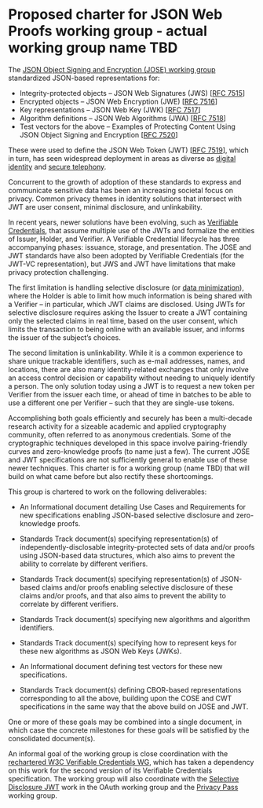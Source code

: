 # Proposed charter for JSON Web Proofs working group - actual working group name TBD

The [JSON Object Signing and Encryption (JOSE) working group](https://datatracker.ietf.org/doc/charter-ietf-jose/02/) standardized JSON-based representations for:
- Integrity-protected objects – JSON Web Signatures (JWS) [[RFC 7515](https://www.rfc-editor.org/rfc/rfc7515.html)]
- Encrypted objects – JSON Web Encryption (JWE) [[RFC 7516](https://www.rfc-editor.org/rfc/rfc7516.html)]
- Key representations – JSON Web Key (JWK) [[RFC 7517](https://www.rfc-editor.org/rfc/rfc7517.html)]
- Algorithm definitions – JSON Web Algorithms (JWA) [[RFC 7518](https://www.rfc-editor.org/rfc/rfc7518.html)]
- Test vectors for the above – Examples of Protecting Content Using JSON Object Signing and Encryption [[RFC 7520](https://www.rfc-editor.org/rfc/rfc7520.html)]

These were used to define the JSON Web Token (JWT) [[RFC 7519](https://www.rfc-editor.org/rfc/rfc7519.html)], which in turn, has seen widespread deployment in areas as diverse as [digital identity](https://openid.net/connect/) and [secure telephony](https://www.ietf.org/blog/stir-action/).

Concurrent to the growth of adoption of these standards to express and communicate sensitive data has been an increasing societal focus on privacy. Common privacy themes in identity solutions that intersect with JWT are user consent, minimal disclosure, and unlinkability.

In recent years, newer solutions have been evolving, such as [Verifiable Credentials](https://www.w3.org/TR/vc-data-model/), that assume multiple use of the JWTs and formalize the entities of Issuer, Holder, and Verifier. A Verifiable Credential lifecycle has three accompanying phases: issuance, storage, and presentation. The JOSE and JWT standards have also been adopted by Verifiable Credentials (for the JWT-VC representation), but JWS and JWT have limitations that make privacy protection challenging.

The first limitation is handling selective disclosure (or [data minimization](https://www.rfc-editor.org/rfc/rfc6973.html#section-6.1)), where the Holder is able to limit how much information is being shared with a Verifier – in particular, which JWT claims are disclosed. Using JWTs for selective disclosure requires asking the Issuer to create a JWT containing only the selected claims in real time, based on the user consent, which limits the transaction to being online with an available issuer, and informs the issuer of the subject’s choices.

The second limitation is unlinkability. While it is a common experience to share unique trackable identifiers, such as e-mail addresses, names, and locations, there are also many identity-related exchanges that only involve an access control decision or capability without needing to uniquely identify a person. The only solution today using a JWT is to request a new token per Verifier from the issuer each time, or ahead of time in batches to be able to use a different one per Verifier – such that they are single-use tokens.

Accomplishing both goals efficiently and securely has been a multi-decade research activity for a sizeable academic and applied cryptography community, often referred to as anonymous credentials. Some of the cryptographic techniques developed in this space involve pairing-friendly curves and zero-knowledge proofs (to name just a few). The current JOSE and JWT specifications are not sufficiently general to enable use of these newer techniques.  This charter is for a working group (name TBD) that will build on what came before but also rectify these shortcomings.

This group is chartered to work on the following deliverables:

- An Informational document detailing Use Cases and Requirements for new specifications enabling JSON-based selective disclosure and zero-knowledge proofs.

- Standards Track document(s) specifying representation(s) of independently-disclosable integrity-protected sets of data and/or proofs using JSON-based data structures, which also aims to prevent the ability to correlate by different verifiers.

- Standards Track document(s) specifying representation(s) of JSON-based claims and/or proofs enabling selective disclosure of these claims and/or proofs, and that also aims to prevent the ability to correlate by different verifiers.

- Standards Track document(s) specifying new algorithms and algorithm identifiers.

- Standards Track document(s) specifying how to represent keys for these new algorithms as JSON Web Keys (JWKs).

- An Informational document defining test vectors for these new specifications.

- Standards Track document(s) defining CBOR-based representations corresponding to all the above, building upon the COSE and CWT specifications in the same way that the above build on JOSE and JWT.

One or more of these goals may be combined into a single document, in which case the concrete milestones for these goals will be satisfied by the consolidated document(s). 

An informal goal of the working group is close coordination with the [rechartered W3C Verifiable Credentials WG](https://www.w3.org/2022/05/proposed-vc-wg-charter.html), which has taken a dependency on this work for the second version of its Verifiable Credentials specification.  The working group will also coordinate with the [Selective Disclosure JWT](https://datatracker.ietf.org/doc/draft-ietf-oauth-selective-disclosure-jwt/) work in the OAuth working group and the [Privacy Pass](https://datatracker.ietf.org/doc/charter-ietf-privacypass/) working group.

